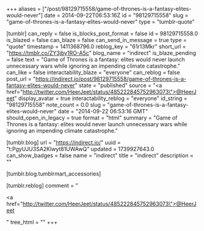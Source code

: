 +++
aliases = ["/post/98129715558/game-of-thrones-is-a-fantasy-elites-would-never"]
date = 2014-09-22T06:53:16Z
id = "98129715558"
slug = "game-of-thrones-is-a-fantasy-elites-would-never"
type = "tumblr-quote"

[tumblr]
can_reply = false
is_blocks_post_format = false
id = 98129715558.0
is_blazed = false
can_blaze = false
can_send_in_message = true
type = "quote"
timestamp = 1411368796.0
reblog_key = "61r13Mkr"
short_url = "https://tmblr.co/ZY3jby1RO-A5c"
blog_name = "indirect"
is_blaze_pending = false
text = "Game of Thrones is a fantasy: elites would never launch unnecessary wars while ignoring an impending climate catastrophe."
can_like = false
interactability_blaze = "everyone"
can_reblog = false
post_url = "https://indirect.io/post/98129715558/game-of-thrones-is-a-fantasy-elites-would-never"
state = "published"
source = "<a href=\"http://twitter.com/HeerJeet/status/485222845752963073\">@HeerJeet</a>"
display_avatar = true
interactability_reblog = "everyone"
id_string = "98129715558"
note_count = 0.0
slug = "game-of-thrones-is-a-fantasy-elites-would-never"
date = "2014-09-22 06:53:16 GMT"
should_open_in_legacy = true
format = "html"
summary = "Game of Thrones is a fantasy: elites would never launch unnecessary wars while ignoring an impending climate catastrophe."

[tumblr.blog]
url = "https://indirect.io/"
uuid = "t:PgyUJU3SA2Klwyt81UWAwQ"
updated = 1739927643.0
can_show_badges = false
name = "indirect"
title = "indirect"
description = ""

[tumblr.blog.tumblrmart_accessories]

[tumblr.reblog]
comment = "<p><a href=\"http://twitter.com/HeerJeet/status/485222845752963073\">@HeerJeet</a></p>"
tree_html = ""
+++
